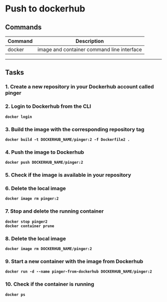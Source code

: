 # Push to dockerhub
## Commands
| Command | Description |
| --- | --- |
| docker | image and container command line interface |
---

## Tasks
### 1. Create a new repository in your Dockerhub account called **pinger**

### 2. Login to Dockerhub from the CLI
**`docker login`**  

### 3. Build the image with the corresponding repository tag
**`docker build -t DOCKERHUB_NAME/pinger:2 -f Dockerfile2 .`**

### 4. Push the image to Dockerhub
**`docker push DOCKERHUB_NAME/pinger:2`**

### 5. Check if the image is available in your repository

### 6. Delete the local image
**`docker image rm pinger:2`**

### 7. Stop and delete the running container
**`docker stop pinger2`**\
**`docker container prune`**

### 8. Delete the local image
**`docker image rm DOCKERHUB_NAME/pinger:2`**

### 9. Start a new container with the image from Dockerhub
**`docker run -d --name pinger-from-dockerhub DOCKERHUB_NAME/pinger:2`**

### 10. Check if the container is running
**`docker ps`**
